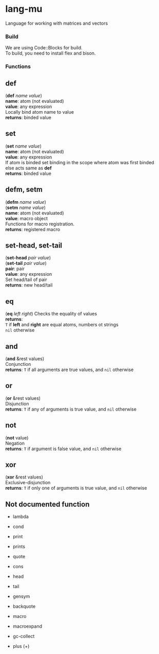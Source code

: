 # lang-mu
Language for working with matrices and vectors

### Build
We are using Code::Blocks for build.  
To build, you need to install flex and bison.  

### Functions

def
---
(**def** *name* *value*)  
**name**: atom (not evaluated)  
**value**: any expression  
Locally bind atom name to value  
**returns**: binded value  

set
---
(**set** *name* *value*)  
**name**: atom (not evaluated)  
**value**: any expression  
If atom is binded set binding in the scope where atom was first binded  
else acts same as **def**  
**returns**: binded value  

defm, setm
----------
(**defm** *name* *value*)  
(**setm** *name* *value*)  
**name**: atom (not evaluated)  
**value**: macro object  
Functions for macro registration.  
**returns**: registered macro  

set-head, set-tail
------------------
(**set-head** *pair* *value*)  
(**set-tail** *pair* *value*)  
**pair**: pair  
**value**: any expression  
Set head/tail of pair  
**returns**: new head/tail

eq
--
(**eq** *left* *right*)
Checks the equality of values  
**returns**:  
`T` if **left** and **right** are equal atoms, numbers ot strings  
`nil` otherwise

and
---
(**and** &rest values)  
Conjunction  
**returns**: `T` if all arguments are true values, and `nil` otherwise

or
---
(**or** &rest values)  
Disjunction  
**returns**: `T` if any of arguments is true value, and `nil` otherwise

not
---
(**not** value)  
Negation  
**returns**: `T` if argument is false value, and `nil` otherwise

xor
---
(**xor** &rest values)  
Exclusive-disjunction  
**returns**: `T` if only one of arguments is true value, and `nil` otherwise

Not documented function
-----------------------
* lambda
* cond
* print
* prints
* quote

* cons
* head
* tail

* gensym
* backquote
* macro
* macroexpand
* gc-collect

* plus (+)
